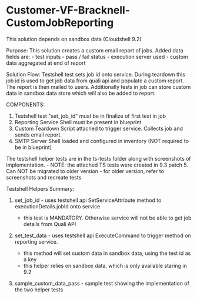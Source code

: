 # Customer-VF-Bracknell-CustomJobReporting

This solution depends on sandbox data (Cloudshell 9.2)

Purpose:
This solution creates a custom email report of jobs. Added data fields are:
    - test inputs
    - pass / fail status
    - execution server used
    - custom data aggregated at end of report


Solution Flow:
Testshell test sets job id onto service. 
During teardown this job id is used to get job data from quali api and populate a custom report.
The report is then mailed to users. 
Additionally tests in job can store custom data in sandbox data store which will also be added to report.

COMPONENTS:
1. Testshell test "set_job_id" must be in finalize of first test in job
2. Reporting Service Shell must be present in blueprint
3. Custom Teardown Script attached to trigger service. Collects job and sends email report.
4. SMTP Server Shell loaded and configured in inventory (NOT required to be in blueprint)

The testshell helper tests are in the ts-tests folder along with screenshots of implementation. 
    - NOTE: the attached TS tests were created in 9.3 patch 5. Can NOT be migrated to older version
    - for older version, refer to screenshots and recreate tests

Testshell Helpers Summary:
1. set_job_id - uses testshell api SetServiceAttribute method to executionDetails.jobId onto service
    -  this test is MANDATORY. Otherwise service will not be able to get job details from Quali API

2. set_test_data - uses testshell api ExecuteCommand to trigger method on reporting service.
    - this method will set custom data in sandbox data, using the test id as a key
    - this helper relies on sandbox data, which is only available staring in 9.2

3. sample_custom_data_pass - sample test showing the implementation of the two helper tests